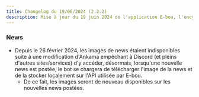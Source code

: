 ```yaml
---
title: Changelog du 19/06/2024 (2.2.2)
description: Mise à jour du 19 juin 2024 de l'application E-bou, l'encyclopédie DOFUS la plus complète sur Discord.
---
```

### News
- Depuis le 26 février 2024, les images de news étaient indisponibles suite à une modification d'Ankama empêchant à Discord (et pleins d'autres sites/services) d'y accéder, désormais, lorsqu'une nouvelle news est postée, le bot se chargera de télécharger l'image de la news et de la stocker localement sur l'API utilisée par E-bou.
  -  De ce fait, les images seront de nouveau disponibles sur les nouvelles news postées.